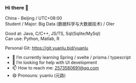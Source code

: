 ### Hi there 👋

China - Beijing / UTC+08:00  
Student / Major: Big Data (数据科学与大数据技术) / OIer  

Good at: Java, C/C++, JS/TS, Sql(Sqlite/MySql)  
Can use: Python, Matlab, R  

Personal Git: https://git.yuanlu.bid/yuanlu

- 🌱 I’m currently learning Spring / svelte / prisma / typescript
- 🤔 I’m looking for help with UI development
- 📫 How to reach me: 2573580691@qq.com
- 😄 Pronouns: yuanlu (元路)


<!--
**MineYuanlu/MineYuanlu** is a ✨ _special_ ✨ repository because its `README.md` (this file) appears on your GitHub profile.

Here are some ideas to get you started:

- 🔭 I’m currently working on ...
- 🌱 I’m currently learning ...
- 👯 I’m looking to collaborate on ...
- 🤔 I’m looking for help with ...
- 💬 Ask me about ...
- 📫 How to reach me: ...
- 😄 Pronouns: ...
- ⚡ Fun fact: ...
-->

